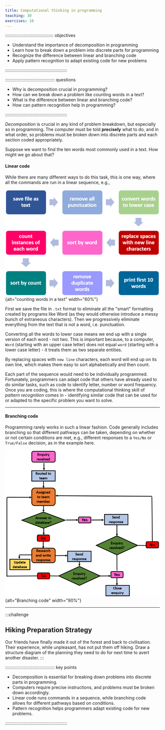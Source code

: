 ```yaml
---
title: Computational thinking in programming
teaching: 30
exercises: 10
---
```


::::::::::::::::::::::::::::::::::::::: objectives

- Understand the importance of decomposition in programming
- Learn how to break down a problem into discrete parts for programming
- Recognize the difference between linear and branching code
- Apply pattern recognition to adapt existing code for new problems

::::::::::::::::::::::::::::::::::::::::::::::::::

:::::::::::::::::::::::::::::::::::::::: questions

- Why is decomposition crucial in programming?
- How can we break down a problem like counting words in a text?
- What is the difference between linear and branching code?
- How can pattern recognition help in programming?

::::::::::::::::::::::::::::::::::::::::::::::::::

*Decomposition* is crucial in any kind of problem breakdown, but especially so in programming. The computer must be told **precisely** what to do, and in what order, so problems must be broken down into discrete parts and each section coded appropriately.

Suppose we want to find the ten words most commonly used in a text. How might we go about that?

#### Linear code

While there are many different ways to do this task, this is one way, where all the commands are run in a linear sequence, e.g.,

![Counting words in a text](fig/count-words.png){alt="counting words in a text" width="60%"}

First we save the file in `.txt` format to eliminate all the "smart" formatting created by programs like Word (as they would otherwise introduce a messy bunch of extraneous characters). Then we progressively eliminate everything from the text that is not a word, i.e. punctuation. 

Converting all the words to lower case means we end up with a single version of each word - not two. This is important because, to a computer, `Word` (starting with an upper case letter) does not equal `word` (starting with a lower case letter) - it treats them as two separate entities. 

By replacing spaces with `new line` characters, each word will end up on its own line, which makes them easy to sort alphabetically and then count.

Each part of the sequence would need to be individually programmed. Fortunately, programmers can adapt code that others have already used to do similar tasks, such as code to identify letter, number or word frequency. Once you are coding, this is where the computational thinking skill of *pattern recognition* comes in - identifying similar code that can be used for or adapted to the specific problem you want to solve. 

--------

#### Branching code

Programming rarely works in such a linear fashion. Code generally includes branching so that different pathways can be taken, depending on whether or not certain conditions are met, e.g., different responses to a `Yes/No` or `True/False` decision, as in the example here.

![Branching code](fig/workflow.png){alt="Branching code" width="90%"}

----------------

:::challenge
## Hiking Preparation Strategy

Our friends have finally made it out of the forest and back to civilisation. Their experience, while unpleasant, has not put them off hiking. Draw a structure diagram of the planning they need to do for next time to avert another disaster.
:::

:::::::::::::::::::::::::::::::::::::::: key points

- Decomposition is essential for breaking down problems into discrete parts in programming.
- Computers require precise instructions, and problems must be broken down accordingly.
- Linear code runs commands in a sequence, while branching code allows for different pathways based on conditions.
- Pattern recognition helps programmers adapt existing code for new problems.

::::::::::::::::::::::::::::::::::::::::::::::::::